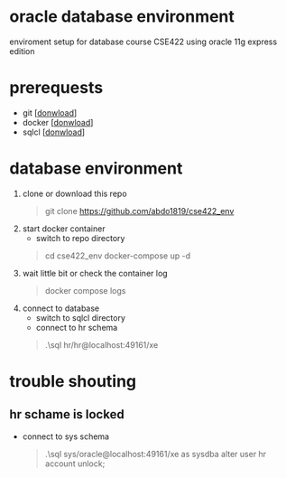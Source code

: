 # oracle database environment
enviroment setup for database course CSE422
using oracle 11g express edition



# prerequests
* git [[donwload](https://git-scm.com/downloads)]
* docker [[donwload](https://www.docker.com/products/docker-desktop/)]
* sqlcl [[donwload](https://www.oracle.com/database/sqldeveloper/technologies/sqlcl/download/)]

# database environment
1. clone or download this repo
    > git clone https://github.com/abdo1819/cse422_env
2. start docker container 
    * switch to repo directory
    > cd cse422_env
    > docker-compose up -d
4. wait little bit or check the container log
    > docker compose logs
3. connect to database
    * switch to sqlcl directory
    * connect to hr schema
    > .\sql hr/hr@localhost:49161/xe


# trouble shouting
## hr schame is locked
* connect to sys schema
    > .\sql sys/oracle@localhost:49161/xe as sysdba
    > alter user hr account unlock;

